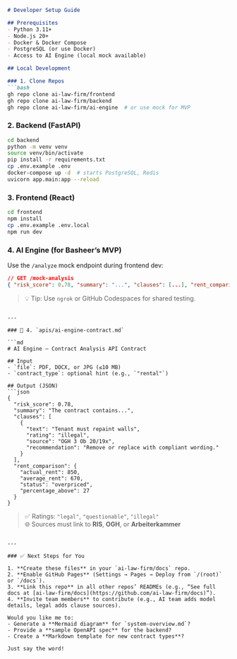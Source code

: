```md
# Developer Setup Guide

## Prerequisites
- Python 3.11+
- Node.js 20+
- Docker & Docker Compose
- PostgreSQL (or use Docker)
- Access to AI Engine (local mock available)

## Local Development

### 1. Clone Repos
```bash
gh repo clone ai-law-firm/frontend
gh repo clone ai-law-firm/backend
gh repo clone ai-law-firm/ai-engine  # or use mock for MVP
```

### 2. Backend (FastAPI)
```bash
cd backend
python -m venv venv
source venv/bin/activate
pip install -r requirements.txt
cp .env.example .env
docker-compose up -d  # starts PostgreSQL, Redis
uvicorn app.main:app --reload
```

### 3. Frontend (React)
```bash
cd frontend
npm install
cp .env.example .env.local
npm run dev
```

### 4. AI Engine (for Basheer’s MVP)
Use the `/analyze` mock endpoint during frontend dev:
```json
// GET /mock-analysis
{ "risk_score": 0.78, "summary": "...", "clauses": [...], "rent_comparison": {...} }
```

> 💡 Tip: Use `ngrok` or GitHub Codespaces for shared testing.
```

---

### 📄 4. `apis/ai-engine-contract.md`

```md
# AI Engine – Contract Analysis API Contract

## Input
- `file`: PDF, DOCX, or JPG (≤10 MB)
- `contract_type`: optional hint (e.g., `"rental"`)

## Output (JSON)
```json
{
  "risk_score": 0.78,
  "summary": "The contract contains...",
  "clauses": [
    {
      "text": "Tenant must repaint walls",
      "rating": "illegal",
      "source": "OGH 3 Ob 20/19x",
      "recommendation": "Remove or replace with compliant wording."
    }
  ],
  "rent_comparison": {
    "actual_rent": 850,
    "average_rent": 670,
    "status": "overpriced",
    "percentage_above": 27
  }
}
```

> ✅ Ratings: `"legal"`, `"questionable"`, `"illegal"`  
> 🌐 Sources must link to **RIS**, **OGH**, or **Arbeiterkammer**
```

---

### ✅ Next Steps for You

1. **Create these files** in your `ai-law-firm/docs` repo.
2. **Enable GitHub Pages** (Settings → Pages → Deploy from `/(root)` or `/docs`).
3. **Link this repo** in all other repos’ READMEs (e.g., “See full docs at [ai-law-firm/docs](https://github.com/ai-law-firm/docs)”).
4. **Invite team members** to contribute (e.g., AI team adds model details, legal adds clause sources).

Would you like me to:
- Generate a **Mermaid diagram** for `system-overview.md`?
- Provide a **sample OpenAPI spec** for the backend?
- Create a **Markdown template for new contract types**?

Just say the word!
